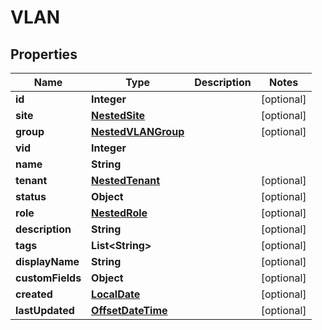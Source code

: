 # VLAN

## Properties
Name | Type | Description | Notes
------------ | ------------- | ------------- | -------------
**id** | **Integer** |  |  [optional]
**site** | [**NestedSite**](NestedSite.md) |  |  [optional]
**group** | [**NestedVLANGroup**](NestedVLANGroup.md) |  |  [optional]
**vid** | **Integer** |  | 
**name** | **String** |  | 
**tenant** | [**NestedTenant**](NestedTenant.md) |  |  [optional]
**status** | **Object** |  |  [optional]
**role** | [**NestedRole**](NestedRole.md) |  |  [optional]
**description** | **String** |  |  [optional]
**tags** | **List&lt;String&gt;** |  |  [optional]
**displayName** | **String** |  |  [optional]
**customFields** | **Object** |  |  [optional]
**created** | [**LocalDate**](LocalDate.md) |  |  [optional]
**lastUpdated** | [**OffsetDateTime**](OffsetDateTime.md) |  |  [optional]
